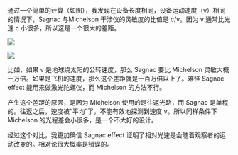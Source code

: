 通过一个简单的计算（如图），我发现在设备长度相同，设备运动速度（v）相同的情况下，Sagnac 与Michelson 干涉仪的灵敏度的比值是 c/v。因为 v 通常比光速 c 小很多，所以这是一个很大的差距。


![](https://substackcdn.com/image/fetch/w_1456,c_limit,f_auto,q_auto:good,fl_progressive:steep/https%3A%2F%2Fbucketeer-e05bbc84-baa3-437e-9518-adb32be77984.s3.amazonaws.com%2Fpublic%2Fimages%2F0b62e41c-ac70-4425-9849-06f2876ca3b5_1141x1000.jpeg)



![](https://substackcdn.com/image/fetch/w_1456,c_limit,f_auto,q_auto:good,fl_progressive:steep/https%3A%2F%2Fbucketeer-e05bbc84-baa3-437e-9518-adb32be77984.s3.amazonaws.com%2Fpublic%2Fimages%2F4977d521-9c39-42b0-ad31-cdd632b6cbd5_1000x1057.jpeg)


比如，如果 v 是地球绕太阳的公转速度，那么 Sagnac 要比 Michelson 灵敏大概一万倍。如果是飞机的速度，那么这个差距就是一百万倍以上了。难怪 Sagnac effect 能用来做激光陀螺仪，而 Michelson 的方法不行。

产生这个差距的原因，是因为 Michelson 使用的是往返光路，而 Sagnac 是单程的。往返之后，速度被“平均”了，不能有效地探测到速度 v。所以同样条件下 Michelson 的光程差会小很多，是一个不大好的设计。

经过这个对比，我更加确信 Sagnac effect 证明了相对光速是会随着观察者的运动改变的。相对论很大概率是错误的。

